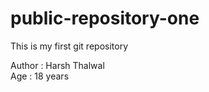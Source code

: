# public-repository-one
This is my first git repository <br>
<div style="color:"blue";">
Author : Harsh Thalwal <br>
Age : 18 years
</div>
